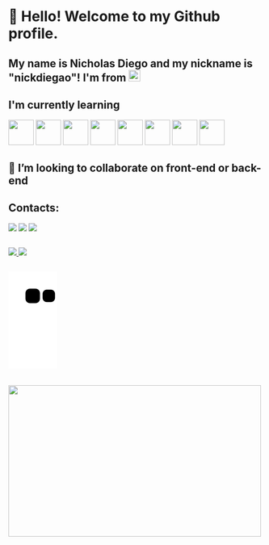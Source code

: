 # 👋 Hello! Welcome to my Github profile.
## My name is Nicholas Diego and my nickname is "nickdiegao"! I'm from <img loading="lazy" src="https://upload.wikimedia.org/wikipedia/commons/0/05/Flag_of_Brazil.svg" width="23px" height="23x" />

## I'm currently learning

<img src="https://cdn.jsdelivr.net/gh/devicons/devicon/icons/java/java-original.svg" width="50px" height="50px"/> <img loading="lazy" src="https://cdn.jsdelivr.net/gh/devicons/devicon/icons/javascript/javascript-original.svg" width="50px" height="50px"/> <img loading="lazy" src="https://cdn.jsdelivr.net/gh/devicons/devicon/icons/python/python-original.svg" width="50px" height="50px" /> <img loading="lazy" src="https://cdn.jsdelivr.net/gh/devicons/devicon/icons/html5/html5-original.svg" width="50px" height="50px"/> <img loading="lazy" src="https://cdn.jsdelivr.net/gh/devicons/devicon/icons/css3/css3-original.svg" width="50px" height="50px"/> <img loading="lazy" src="https://cdn.jsdelivr.net/gh/devicons/devicon/icons/spring/spring-original.svg" width="50px" height="50px"/> <img loading="lazy" src="https://cdn.jsdelivr.net/gh/devicons/devicon/icons/react/react-original.svg" width="50px" height="50px"/> <img loading="lazy" src="https://cdn.jsdelivr.net/gh/devicons/devicon/icons/angularjs/angularjs-original.svg" width="50px" height="50px" />



##
## 👯 I’m looking to collaborate on front-end or back-end

## Contacts:
<div>
<a href="https://www.instagram.com/nicholasdiego_/?hl=pt-br" target="_blank"><img loading="lazy" src="https://img.shields.io/badge/-Instagram-%23E4405F?style=for-the-badge&logo=instagram&logoColor=white" target="_blank"></a>
<a href = "mailto:nickdiegao@gmail"><img loading="lazy" src="https://img.shields.io/badge/Gmail-D14836?style=for-the-badge&logo=gmail&logoColor=white" target="_blank"></a>
<a href="https://www.linkedin.com/in/nicholas-diego-49a47a239/" target="_blank"><img loading="lazy" src="https://img.shields.io/badge/-LinkedIn-%230077B5?style=for-the-badge&logo=linkedin&logoColor=white" target="_blank"></a>   
</div>

##

<div>
<a href="https://github.com/nickdiegao">
<img loading="lazy" height="180em" src="https://github-readme-stats.vercel.app/api/top-langs/?username=nickdiegao&layout=compact&langs_count=7&theme=dark"/>
<img loading="lazy" height="180em" src="https://github-readme-stats.vercel.app/api?username=nickdiegao&show_icons=true&theme=dark&include_all_commits=true&count_private=true"/>
</div>
  
##
  
![](https://github.com/nickdiegao/nickdiegao/blob/output/github-contribution-grid-snake.svg)
  
##
<img loading="lazy" src="https://media1.tenor.com/m/WBcY8E7vVCoAAAAd/monkey-computer-not-working.gif" width="500px" height="300px">

<!--
**nickdiegao/nickdiegao** is a ✨ _special_ ✨ repository because its `README.md` (this file) appears on your GitHub profile.

Here are some ideas to get you started:

- 🔭 I’m currently working on ...
- 🌱 I’m currently learning ...
- 👯 I’m looking to collaborate on ...
- 🤔 I’m looking for help with ...
- 💬 Ask me about ...
- 📫 How to reach me: ...
- 😄 Pronouns: ...
- ⚡ Fun fact: ...
-->
